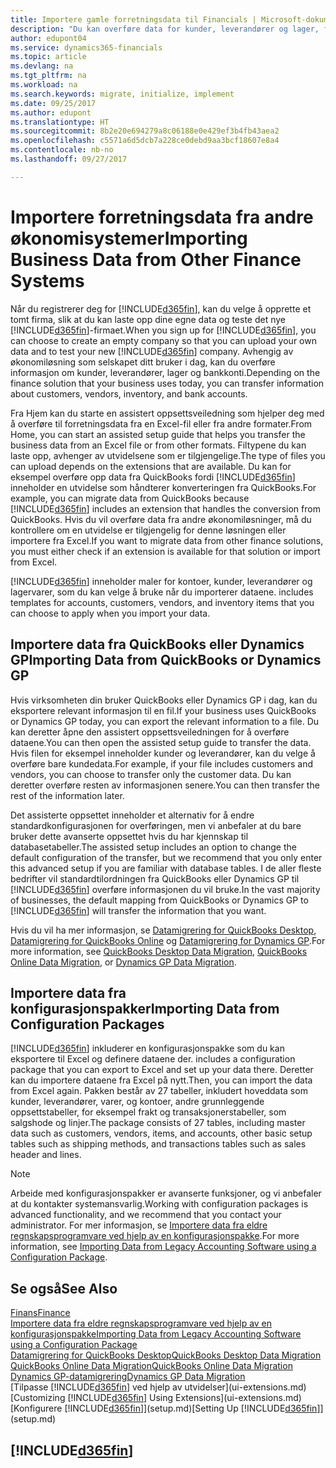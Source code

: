 ```yaml
---
title: Importere gamle forretningsdata til Financials | Microsoft-dokumentasjon
description: "Du kan overføre data for kunder, leverandører og lager, for eksempel fra Excel, QuickBooks eller Dynamics GP, til Financials."
author: edupont04
ms.service: dynamics365-financials
ms.topic: article
ms.devlang: na
ms.tgt_pltfrm: na
ms.workload: na
ms.search.keywords: migrate, initialize, implement
ms.date: 09/25/2017
ms.author: edupont
ms.translationtype: HT
ms.sourcegitcommit: 8b2e20e694279a8c06188e0e429ef3b4fb43aea2
ms.openlocfilehash: c5571a6d5dcb7a228ce0debd9aa3bcf18607e8a4
ms.contentlocale: nb-no
ms.lasthandoff: 09/27/2017

---
```

# <a name="importing-business-data-from-other-finance-systems"></a><span data-ttu-id="53aba-103">Importere forretningsdata fra andre økonomisystemer</span><span class="sxs-lookup"><span data-stu-id="53aba-103">Importing Business Data from Other Finance Systems</span></span>
<span data-ttu-id="53aba-104">Når du registrerer deg for [!INCLUDE[d365fin](includes/d365fin_md.md)], kan du velge å opprette et tomt firma, slik at du kan laste opp dine egne data og teste det nye [!INCLUDE[d365fin](includes/d365fin_md.md)]-firmaet.</span><span class="sxs-lookup"><span data-stu-id="53aba-104">When you sign up for [!INCLUDE[d365fin](includes/d365fin_md.md)], you can choose to create an empty company so that you can upload your own data and to test your new [!INCLUDE[d365fin](includes/d365fin_md.md)] company.</span></span> <span data-ttu-id="53aba-105">Avhengig av økonomiløsning som selskapet ditt bruker i dag, kan du overføre informasjon om kunder, leverandører, lager og bankkonti.</span><span class="sxs-lookup"><span data-stu-id="53aba-105">Depending on the finance solution that your business uses today, you can transfer information about customers, vendors, inventory, and bank accounts.</span></span>  

<span data-ttu-id="53aba-106">Fra Hjem kan du starte en assistert oppsettsveiledning som hjelper deg med å overføre til forretningsdata fra en Excel-fil eller fra andre formater.</span><span class="sxs-lookup"><span data-stu-id="53aba-106">From Home, you can start an assisted setup guide that helps you transfer the business data from an Excel file or from other formats.</span></span> <span data-ttu-id="53aba-107">Filtypene du kan laste opp, avhenger av utvidelsene som er tilgjengelige.</span><span class="sxs-lookup"><span data-stu-id="53aba-107">The type of files you can upload depends on the extensions that are available.</span></span> <span data-ttu-id="53aba-108">Du kan for eksempel overføre opp data fra QuickBooks fordi [!INCLUDE[d365fin](includes/d365fin_md.md)] inneholder en utvidelse som håndterer konverteringen fra QuickBooks.</span><span class="sxs-lookup"><span data-stu-id="53aba-108">For example, you can migrate data from QuickBooks because [!INCLUDE[d365fin](includes/d365fin_md.md)] includes an extension that handles the conversion from QuickBooks.</span></span> <span data-ttu-id="53aba-109">Hvis du vil overføre data fra andre økonomiløsninger, må du kontrollere om en utvidelse er tilgjengelig for denne løsningen eller importere fra Excel.</span><span class="sxs-lookup"><span data-stu-id="53aba-109">If you want to migrate data from other finance solutions, you must either check if an extension is available for that solution or import from Excel.</span></span>  

[!INCLUDE[d365fin](includes/d365fin_md.md)]<span data-ttu-id="53aba-110"> inneholder maler for kontoer, kunder, leverandører og lagervarer, som du kan velge å bruke når du importerer dataene.</span><span class="sxs-lookup"><span data-stu-id="53aba-110"> includes templates for accounts, customers, vendors, and inventory items that you can choose to apply when you import your data.</span></span>  

## <a name="importing-data-from-quickbooks-or-dynamics-gp"></a><span data-ttu-id="53aba-111">Importere data fra QuickBooks eller Dynamics GP</span><span class="sxs-lookup"><span data-stu-id="53aba-111">Importing Data from QuickBooks or Dynamics GP</span></span>
<span data-ttu-id="53aba-112">Hvis virksomheten din bruker QuickBooks eller Dynamics GP i dag, kan du eksportere relevant informasjon til en fil.</span><span class="sxs-lookup"><span data-stu-id="53aba-112">If your business uses QuickBooks or Dynamics GP today, you can export the relevant information to a file.</span></span> <span data-ttu-id="53aba-113">Du kan deretter åpne den assistert oppsettsveiledningen for å overføre dataene.</span><span class="sxs-lookup"><span data-stu-id="53aba-113">You can then open the assisted setup guide to transfer the data.</span></span>
<span data-ttu-id="53aba-114">Hvis filen for eksempel inneholder kunder og leverandører, kan du velge å overføre bare kundedata.</span><span class="sxs-lookup"><span data-stu-id="53aba-114">For example, if your file includes customers and vendors, you can choose to transfer only the customer data.</span></span> <span data-ttu-id="53aba-115">Du kan deretter overføre resten av informasjonen senere.</span><span class="sxs-lookup"><span data-stu-id="53aba-115">You can then transfer the rest of the information later.</span></span>  

<span data-ttu-id="53aba-116">Det assisterte oppsettet inneholder et alternativ for å endre standardkonfigurasjonen for overføringen, men vi anbefaler at du bare bruker dette avanserte oppsettet hvis du har kjennskap til databasetabeller.</span><span class="sxs-lookup"><span data-stu-id="53aba-116">The assisted setup includes an option to change the default configuration of the transfer, but we recommend that you only enter this advanced setup if you are familiar with database tables.</span></span> <span data-ttu-id="53aba-117">I de aller fleste bedrifter vil standardtilordningen fra QuickBooks eller Dynamics GP til [!INCLUDE[d365fin](includes/d365fin_md.md)] overføre informasjonen du vil bruke.</span><span class="sxs-lookup"><span data-stu-id="53aba-117">In the vast majority of businesses, the default mapping from QuickBooks or Dynamics GP to [!INCLUDE[d365fin](includes/d365fin_md.md)] will transfer the information that you want.</span></span>  

<span data-ttu-id="53aba-118">Hvis du vil ha mer informasjon, se [Datamigrering for QuickBooks Desktop](ui-extensions-quickbooks-data-migration.md), [Datamigrering for QuickBooks Online](ui-extensions-quickbooks-online-data-migration.md) og [Datamigrering for Dynamics GP](ui-extensions-dynamicsgp-data-migration.md).</span><span class="sxs-lookup"><span data-stu-id="53aba-118">For more information, see [QuickBooks Desktop Data Migration](ui-extensions-quickbooks-data-migration.md), [QuickBooks Online Data Migration](ui-extensions-quickbooks-online-data-migration.md), or [Dynamics GP Data Migration](ui-extensions-dynamicsgp-data-migration.md).</span></span>  

## <a name="importing-data-from-configuration-packages"></a><span data-ttu-id="53aba-119">Importere data fra konfigurasjonspakker</span><span class="sxs-lookup"><span data-stu-id="53aba-119">Importing Data from Configuration Packages</span></span>
[!INCLUDE[d365fin](includes/d365fin_md.md)]<span data-ttu-id="53aba-120"> inkluderer en konfigurasjonspakke som du kan eksportere til Excel og definere dataene der.</span><span class="sxs-lookup"><span data-stu-id="53aba-120"> includes a configuration package that you can export to Excel and set up your data there.</span></span> <span data-ttu-id="53aba-121">Deretter kan du importere dataene fra Excel på nytt.</span><span class="sxs-lookup"><span data-stu-id="53aba-121">Then, you can import the data from Excel again.</span></span> <span data-ttu-id="53aba-122">Pakken består av 27 tabeller, inkludert hoveddata som kunder, leverandører, varer, og kontoer, andre grunnleggende oppsettstabeller, for eksempel frakt og transaksjonerstabeller, som salgshode og linjer.</span><span class="sxs-lookup"><span data-stu-id="53aba-122">The package consists of 27 tables, including master data such as customers, vendors, items, and accounts, other basic setup tables such as shipping methods, and transactions tables such as sales header and lines.</span></span>  

> [!NOTE]  
>   <span data-ttu-id="53aba-123">Arbeide med konfigurasjonspakker er avanserte funksjoner, og vi anbefaler at du kontakter systemansvarlig.</span><span class="sxs-lookup"><span data-stu-id="53aba-123">Working with configuration packages is advanced functionality, and we recommend that you contact your administrator.</span></span> <span data-ttu-id="53aba-124">For mer informasjon, se [Importere data fra eldre regnskapsprogramvare ved hjelp av en konfigurasjonspakke](across-import-data-configuration-packages.md).</span><span class="sxs-lookup"><span data-stu-id="53aba-124">For more information, see [Importing Data from Legacy Accounting Software using a Configuration Package](across-import-data-configuration-packages.md).</span></span>  

## <a name="see-also"></a><span data-ttu-id="53aba-125">Se også</span><span class="sxs-lookup"><span data-stu-id="53aba-125">See Also</span></span>
[<span data-ttu-id="53aba-126">Finans</span><span class="sxs-lookup"><span data-stu-id="53aba-126">Finance</span></span>](finance.md)  
[<span data-ttu-id="53aba-127">Importere data fra eldre regnskapsprogramvare ved hjelp av en konfigurasjonspakke</span><span class="sxs-lookup"><span data-stu-id="53aba-127">Importing Data from Legacy Accounting Software using a Configuration Package</span></span>](across-import-data-configuration-packages.md)  
[<span data-ttu-id="53aba-128">Datamigrering for QuickBooks Desktop</span><span class="sxs-lookup"><span data-stu-id="53aba-128">QuickBooks Desktop Data Migration</span></span>](ui-extensions-quickbooks-data-migration.md)  
[<span data-ttu-id="53aba-129">QuickBooks Online Data Migration</span><span class="sxs-lookup"><span data-stu-id="53aba-129">QuickBooks Online Data Migration</span></span>](ui-extensions-quickbooks-online-data-migration.md)  
[<span data-ttu-id="53aba-130">Dynamics GP-datamigrering</span><span class="sxs-lookup"><span data-stu-id="53aba-130">Dynamics GP Data Migration</span></span>](ui-extensions-dynamicsgp-data-migration.md)  
<span data-ttu-id="53aba-131">[Tilpasse [!INCLUDE[d365fin](includes/d365fin_md.md)] ved hjelp av utvidelser](ui-extensions.md) </span><span class="sxs-lookup"><span data-stu-id="53aba-131">[Customizing [!INCLUDE[d365fin](includes/d365fin_md.md)] Using Extensions](ui-extensions.md) </span></span>  
<span data-ttu-id="53aba-132">[Konfigurere [!INCLUDE[d365fin](includes/d365fin_md.md)]](setup.md)</span><span class="sxs-lookup"><span data-stu-id="53aba-132">[Setting Up [!INCLUDE[d365fin](includes/d365fin_md.md)]](setup.md)</span></span>

## [!INCLUDE[d365fin](includes/free_trial_md.md)]

